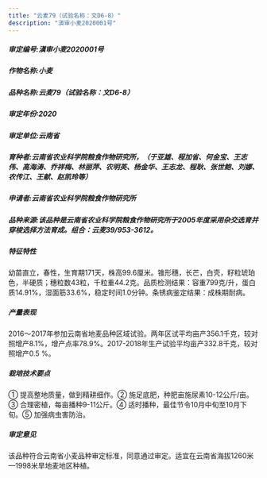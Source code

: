 ```yaml
---
title: "云麦79（试验名称：文D6-8）"
description: "滇审小麦2020001号"
---
```

##### 审定编号:滇审小麦2020001号

##### 作物名称:小麦

##### 品种名称:云麦79（试验名称：文D6-8）

##### 审定年份:2020

##### 审定单位:云南省

##### 育种者:云南省农业科学院粮食作物研究所，（于亚雄、程加省、何金宝、王志伟、高海涛、乔祥梅、林丽萍、农明英、杨金华、王志龙、程耿、张世鲍、刘娜、农传江、王献、赵凯玲等）

##### 申请者:云南省农业科学院粮食作物研究所

##### 品种来源:该品种是云南省农业科学院粮食作物研究所于2005年度采用杂交选育并穿梭选择方法育成。组合：云麦39/953-3612。

##### 特征特性
幼苗直立，春性，生育期171天，株高99.6厘米。锥形穗，长芒，白壳，籽粒琥珀色，半硬质；穗粒数43粒，千粒重44.2克。品质检测结果：容重799克/升，蛋白质14.91%，湿面筋33.6%，稳定时间1.0分钟。条锈病鉴定结果：成株期耐病。

##### 产量表现
2016～2017年参加云南省地麦品种区域试验。两年区试平均亩产356.1千克，较对照增产8.1%，增产点率78.9%。2017-2018年生产试验平均亩产332.8千克，较对照增产0.5 %。

##### 栽培技术要点
① 提高整地质量，做到精耕细作。② 施足底肥，种肥亩施尿素10-12公斤/亩。③ 合理密植，每亩播种9-11公斤。④ 适时播种，最佳节令10月中旬至10月下旬。⑤ 加强病虫害防治。

##### 审定意见
该品种符合云南省小麦品种审定标准，同意通过审定。适宜在云南省海拔1260米—1998米旱地麦地区种植。
